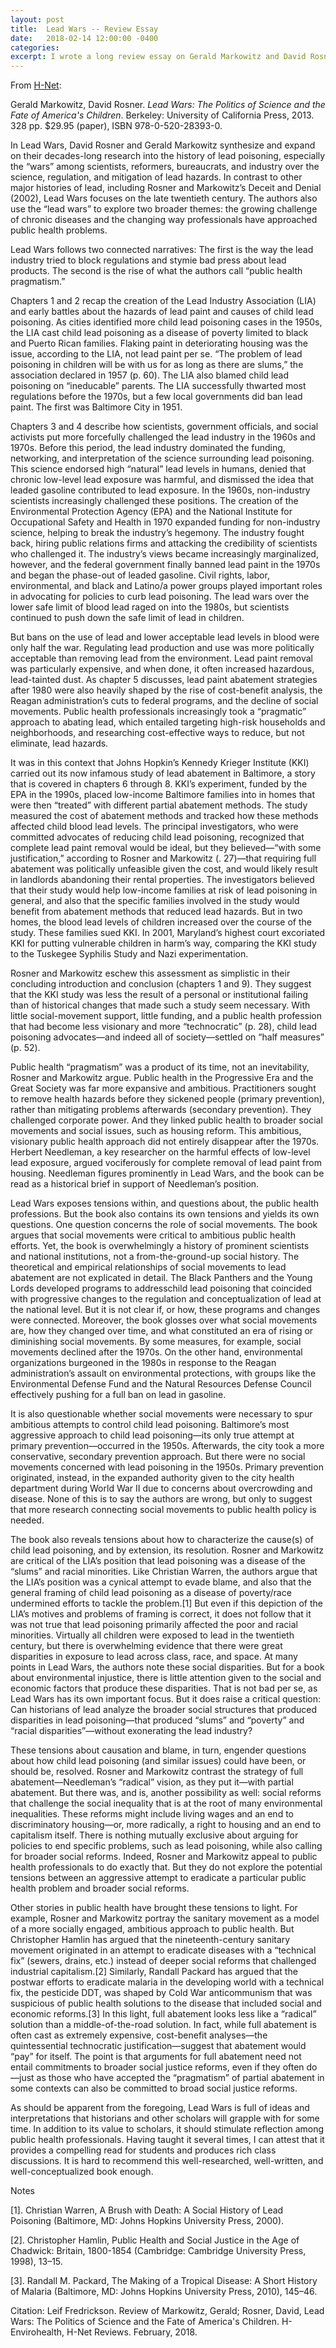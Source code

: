 ```yaml
---
layout: post
title:  Lead Wars -- Review Essay
date:   2018-02-14 12:00:00 -0400
categories:
excerpt: I wrote a long review essay on Gerald Markowitz and David Rosner's excellent book <i>Lead Wars</i>. Among other things, I discuss the uncertain connection between social movements and primary public health prevention, and the tensions between public health "technological fixes" and broader social reform. You can read the review at <a href=https://networks.h-net.org/node/114427/reviews/1378456/fredrickson-markowitz-and-rosner-lead-wars-politics-science-and-fate>H-Net</a> or in this blog post.
---
```

From [H-Net](https://networks.h-net.org/node/114427/reviews/1378456/fredrickson-markowitz-and-rosner-lead-wars-politics-science-and-fate):

Gerald Markowitz, David Rosner. <i>Lead Wars: The Politics of Science and the Fate of America's Children</i>. Berkeley:	University of California Press, 2013. 328 pp. $29.95 (paper), ISBN 978-0-520-28393-0.

In Lead Wars, David Rosner and Gerald Markowitz synthesize and expand on their decades-long research into the history of lead poisoning, especially the “wars” among scientists, reformers, bureaucrats, and industry over the science, regulation, and mitigation of lead hazards. In contrast to other major histories of lead, including Rosner and Markowitz’s Deceit and Denial (2002), Lead Wars focuses on the late twentieth century. The authors also use the “lead wars” to explore two broader themes: the growing challenge of chronic diseases and the changing way professionals have approached public health problems.

Lead Wars follows two connected narratives: The first is the way the lead industry tried to block regulations and stymie bad press about lead products. The second is the rise of what the authors call “public health pragmatism.”

Chapters 1 and 2 recap the creation of the Lead Industry Association (LIA) and early battles about the hazards of lead paint and causes of child lead poisoning. As cities identified more child lead poisoning cases in the 1950s, the LIA cast child lead poisoning as a disease of poverty limited to black and Puerto Rican families. Flaking paint in deteriorating housing was the issue, according to the LIA, not lead paint per se. “The problem of lead poisoning in children will be with us for as long as there are slums,” the association declared in 1957 (p. 60). The LIA also blamed child lead poisoning on “ineducable” parents. The LIA successfully thwarted most regulations before the 1970s, but a few local governments did ban lead paint. The first was Baltimore City in 1951.

Chapters 3 and 4 describe how scientists, government officials, and social activists put more forcefully challenged the lead industry in the 1960s and 1970s. Before this period, the lead industry dominated the funding, networking, and interpretation of the science surrounding lead poisoning. This science endorsed high “natural” lead levels in humans, denied that chronic low-level lead exposure was harmful, and dismissed the idea that leaded gasoline contributed to lead exposure. In the 1960s, non-industry scientists increasingly challenged these positions. The creation of the Environmental Protection Agency (EPA) and the National Institute for Occupational Safety and Health in 1970 expanded funding for non-industry science, helping to break the industry’s hegemony. The industry fought back, hiring public relations firms and attacking the credibility of scientists who challenged it. The industry’s views became increasingly marginalized, however, and the federal government finally banned lead paint in the 1970s and began the phase-out of leaded gasoline. Civil rights, labor, environmental, and black and Latino/a power groups played important roles in advocating for policies to curb lead poisoning. The lead wars over the lower safe limit of blood lead raged on into the 1980s, but scientists continued to push down the safe limit of lead in children.

But bans on the use of lead and lower acceptable lead levels in blood were only half the war. Regulating lead production and use was more politically acceptable than removing lead from the environment. Lead paint removal was particularly expensive, and when done, it often increased hazardous, lead-tainted dust. As chapter 5 discusses, lead paint abatement strategies after 1980 were also heavily shaped by the rise of cost-benefit analysis, the Reagan administration’s cuts to federal programs, and the decline of social movements. Public health professionals increasingly took a “pragmatic” approach to abating lead, which entailed targeting high-risk households and neighborhoods, and researching cost-effective ways to reduce, but not eliminate, lead hazards.

It was in this context that Johns Hopkin’s Kennedy Krieger Institute (KKI) carried out its now infamous study of lead abatement in Baltimore, a story that is covered in chapters 6 through 8. KKI’s experiment, funded by the EPA in the 1990s, placed low-income Baltimore families into in homes that were then “treated” with different partial abatement methods. The study measured the cost of abatement methods and tracked how these methods affected child blood lead levels. The principal investigators, who were committed advocates of reducing child lead poisoning, recognized that complete lead paint removal would be ideal, but they believed—“with some justification,” according to Rosner and Markowitz (. 27)—that requiring full abatement was politically unfeasible given the cost, and would likely result in landlords abandoning their rental properties. The investigators believed that their study would help low-income families at risk of lead poisoning in general, and also that the specific families involved in the study would benefit from abatement methods that reduced lead hazards. But in two homes, the blood lead levels of children increased over the course of the study. These families sued KKI. In 2001, Maryland’s highest court excoriated KKI for putting vulnerable children in harm’s way, comparing the KKI study to the Tuskegee Syphilis Study and Nazi experimentation.

Rosner and Markowitz eschew this assessment as simplistic in their concluding introduction and conclusion (chapters 1 and 9). They suggest that the KKI study was less the result of a personal or institutional failing than of historical changes that made such a study seem necessary. With little social-movement support, little funding, and a public health profession that had become less visionary and more “technocratic” (p. 28), child lead poisoning advocates—and indeed all of society—settled on “half measures” (p. 52).

Public health “pragmatism” was a product of its time, not an inevitability, Rosner and Markowitz argue. Public health in the Progressive Era and the Great Society was far more expansive and ambitious. Practitioners sought to remove health hazards before they sickened people (primary prevention), rather than mitigating problems afterwards (secondary prevention). They challenged corporate power. And they linked public health to broader social movements and social issues, such as housing reform. This ambitious, visionary public health approach did not entirely disappear after the 1970s. Herbert Needleman, a key researcher on the harmful effects of low-level lead exposure, argued vociferously for complete removal of lead paint from housing. Needleman figures prominently in Lead Wars, and the book can be read as a historical brief in support of Needleman’s position.

Lead Wars exposes tensions within, and questions about, the public health professions. But the book also contains its own tensions and yields its own questions. One question concerns the role of social movements. The book argues that social movements were critical to ambitious public health efforts. Yet, the book is overwhelmingly a history of prominent scientists and national institutions, not a from-the-ground-up social history. The theoretical and empirical relationships of social movements to lead abatement are not explicated in detail. The Black Panthers and the Young Lords developed programs to addresschild lead poisoning that coincided with progressive changes to the regulation and conceptualization of lead at the national level. But it is not clear if, or how, these programs and changes were connected. Moreover, the book glosses over what social movements are, how they changed over time, and what constituted an era of rising or diminishing social movements. By some measures, for example, social movements declined after the 1970s. On the other hand, environmental organizations burgeoned in the 1980s in response to the Reagan administration’s assault on environmental protections, with groups like the Environmental Defense Fund and the Natural Resources Defense Council effectively pushing for a full ban on lead in gasoline.

It is also questionable whether social movements were necessary to spur ambitious attempts to control child lead poisoning. Baltimore’s most aggressive approach to child lead poisoning—its only true attempt at primary prevention—occurred in the 1950s. Afterwards, the city took a more conservative, secondary prevention approach. But there were no social movements concerned with lead poisoning in the 1950s. Primary prevention originated, instead, in the expanded authority given to the city health department during World War II due to concerns about overcrowding and disease. None of this is to say the authors are wrong, but only to suggest that more research connecting social movements to public health policy is needed.

The book also reveals tensions about how to characterize the cause(s) of child lead poisoning, and by extension, its resolution. Rosner and Markowitz are critical of the LIA’s position that lead poisoning was a disease of the “slums” and racial minorities. Like Christian Warren, the authors argue that the LIA’s position was a cynical attempt to evade blame, and also that the general framing of child lead poisoning as a disease of poverty/race undermined efforts to tackle the problem.[1] But even if this depiction of the LIA’s motives and problems of framing is correct, it does not follow that it was not true that lead poisoning primarily affected the poor and racial minorities. Virtually all children were exposed to lead in the twentieth century, but there is overwhelming evidence that there were great disparities in exposure to lead across class, race, and space. At many points in Lead Wars, the authors note these social disparities. But for a book about environmental injustice, there is little attention given to the social and economic factors that produce these disparities. That is not bad per se, as Lead Wars has its own important focus. But it does raise a critical question: Can historians of lead analyze the broader social structures that produced disparities in lead poisoning—that produced “slums” and “poverty” and “racial disparities”—without exonerating the lead industry?

These tensions about causation and blame, in turn, engender questions about how child lead poisoning (and similar issues) could have been, or should be, resolved. Rosner and Markowitz contrast the strategy of full abatement—Needleman’s “radical” vision, as they put it—with partial abatement. But there was, and is, another possibility as well: social reforms that challenge the social inequality that is at the root of many environmental inequalities. These reforms might include living wages and an end to discriminatory housing—or, more radically, a right to housing and an end to capitalism itself. There is nothing mutually exclusive about arguing for policies to end specific problems, such as lead poisoning, while also calling for broader social reforms. Indeed, Rosner and Markowitz appeal to public health professionals to do exactly that. But they do not explore the potential tensions between an aggressive attempt to eradicate a particular public health problem and broader social reforms.

Other stories in public health have brought these tensions to light. For example, Rosner and Markowitz portray the sanitary movement as a model of a more socially engaged, ambitious approach to public health. But Christopher Hamlin has argued that the nineteenth-century sanitary movement originated in an attempt to eradicate diseases with a “technical fix” (sewers, drains, etc.) instead of deeper social reforms that challenged industrial capitalism.[2] Similarly, Randall Packard has argued that the postwar efforts to eradicate malaria in the developing world with a technical fix, the pesticide DDT, was shaped by Cold War anticommunism that was suspicious of public health solutions to the disease that included social and economic reforms.[3] In this light, full abatement looks less like a “radical” solution than a middle-of-the-road solution. In fact, while full abatement is often cast as extremely expensive, cost-benefit analyses—the quintessential technocratic justification—suggest that abatement would “pay” for itself. The point is that arguments for full abatement need not entail commitments to broader social justice reforms, even if they often do—just as those who have accepted the “pragmatism” of partial abatement in some contexts can also be committed to broad social justice reforms.

As should be apparent from the foregoing, Lead Wars is full of ideas and interpretations that historians and other scholars will grapple with for some time. In addition to its value to scholars, it should stimulate reflection among public health professionals. Having taught it several times, I can attest that it provides a compelling read for students and produces rich class discussions. It is hard to recommend this well-researched, well-written, and well-conceptualized book enough.

Notes

[1]. Christian Warren, A Brush with Death: A Social History of Lead Poisoning (Baltimore, MD: Johns Hopkins University Press, 2000).

[2]. Christopher Hamlin, Public Health and Social Justice in the Age of Chadwick: Britain, 1800-1854 (Cambridge: Cambridge University Press, 1998), 13–15.

[3]. Randall M. Packard, The Making of a Tropical Disease: A Short History of Malaria (Baltimore, MD: Johns Hopkins University Press, 2010), 145–46.

Citation: Leif Fredrickson. Review of Markowitz, Gerald; Rosner, David, Lead Wars: The Politics of Science and the Fate of America's Children. H-Envirohealth, H-Net Reviews. February, 2018.
